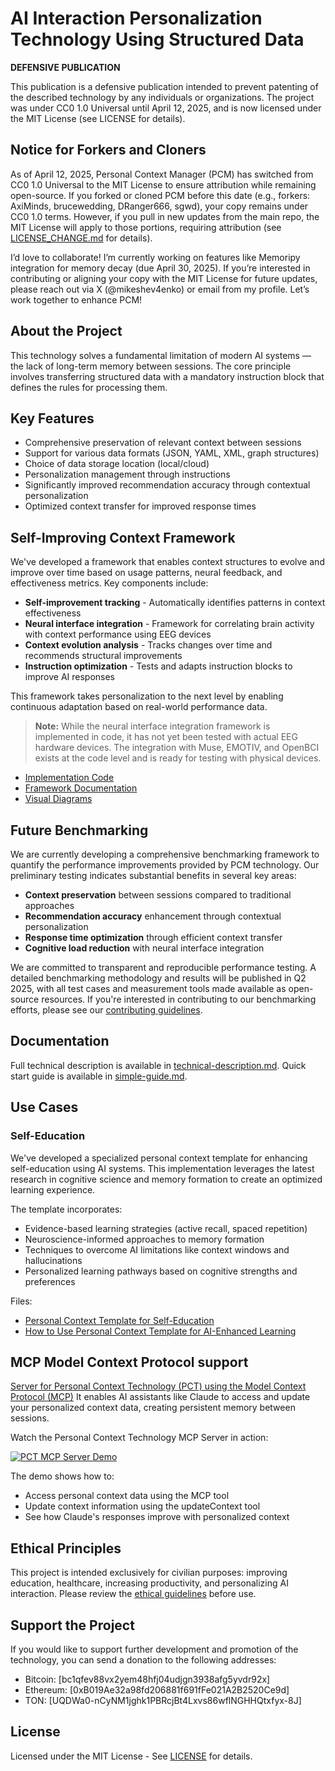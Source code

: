 # AI Interaction Personalization Technology Using Structured Data

**DEFENSIVE PUBLICATION**

This publication is a defensive publication intended to prevent patenting of the described technology by any individuals or organizations. The project was under CC0 1.0 Universal until April 12, 2025, and is now licensed under the MIT License (see LICENSE for details).

## Notice for Forkers and Cloners

As of April 12, 2025, Personal Context Manager (PCM) has switched from CC0 1.0 Universal to the MIT License to ensure attribution while remaining open-source. If you forked or cloned PCM before this date (e.g., forkers: AxiMinds, brucewedding, DRanger666, sgwd), your copy remains under CC0 1.0 terms. However, if you pull in new updates from the main repo, the MIT License will apply to those portions, requiring attribution (see [LICENSE_CHANGE.md](https://github.com/mikhashev/personal-context-manager/blob/main/LICENSE_CHANGE.md) for details).

I’d love to collaborate! I’m currently working on features like Memoripy integration for memory decay (due April 30, 2025). If you’re interested in contributing or aligning your copy with the MIT License for future updates, please reach out via X (@mikeshev4enko) or email from my profile. Let’s work together to enhance PCM!

## About the Project

This technology solves a fundamental limitation of modern AI systems — the lack of long-term memory between sessions. The core principle involves transferring structured data with a mandatory instruction block that defines the rules for processing them.

## Key Features

- Comprehensive preservation of relevant context between sessions
- Support for various data formats (JSON, YAML, XML, graph structures)
- Choice of data storage location (local/cloud)
- Personalization management through instructions
- Significantly improved recommendation accuracy through contextual personalization
- Optimized context transfer for improved response times

## Self-Improving Context Framework

We've developed a framework that enables context structures to evolve and improve over time based on usage patterns, neural feedback, and effectiveness metrics. Key components include:

- **Self-improvement tracking** - Automatically identifies patterns in context effectiveness
- **Neural interface integration** - Framework for correlating brain activity with context performance using EEG devices
- **Context evolution analysis** - Tracks changes over time and recommends structural improvements
- **Instruction optimization** - Tests and adapts instruction blocks to improve AI responses

This framework takes personalization to the next level by enabling continuous adaptation based on real-world performance data.

> **Note:** While the neural interface integration framework is implemented in code, it has not yet been tested with actual EEG hardware devices. The integration with Muse, EMOTIV, and OpenBCI exists at the code level and is ready for testing with physical devices.

- [Implementation Code](self-improvement/README.md)
- [Framework Documentation](docs/self-improvement-framework.md)
- [Visual Diagrams](docs/self-improvement-diagrams.md)

## Future Benchmarking

We are currently developing a comprehensive benchmarking framework to quantify the performance improvements provided by PCM technology. Our preliminary testing indicates substantial benefits in several key areas:

- **Context preservation** between sessions compared to traditional approaches
- **Recommendation accuracy** enhancement through contextual personalization
- **Response time optimization** through efficient context transfer
- **Cognitive load reduction** with neural interface integration

We are committed to transparent and reproducible performance testing. A detailed benchmarking methodology and results will be published in Q2 2025, with all test cases and measurement tools made available as open-source resources. If you're interested in contributing to our benchmarking efforts, please see our [contributing guidelines](CONTRIBUTING.md).

## Documentation

Full technical description is available in [technical-description.md](docs/technical-description.md).
Quick start guide is available in [simple-guide.md](docs/simple-guide.md).

## Use Cases

### Self-Education

We've developed a specialized personal context template for enhancing self-education using AI systems. This implementation leverages the latest research in cognitive science and memory formation to create an optimized learning experience.

The template incorporates:
- Evidence-based learning strategies (active recall, spaced repetition)
- Neuroscience-informed approaches to memory formation
- Techniques to overcome AI limitations like context windows and hallucinations
- Personalized learning pathways based on cognitive strengths and preferences

Files:
- [Personal Context Template for Self-Education](use-cases/self-education/personal_context_self_education_template.json)
- [How to Use Personal Context Template for AI-Enhanced Learning](use-cases/self-education/README.md)

## MCP Model Context Protocol support

[Server for Personal Context Technology (PCT) using the Model Context Protocol (MCP)](https://github.com/mikhashev/pct-mcp-server)
It enables AI assistants like Claude to access and update your personalized context data, creating persistent memory between sessions.

Watch the Personal Context Technology MCP Server in action:

[![PCT MCP Server Demo](https://img.youtube.com/vi/qzCC5EKUkbc/0.jpg)](https://youtu.be/qzCC5EKUkbc?si=4ppw8s3wj2cuanB8)

The demo shows how to:
- Access personal context data using the MCP tool
- Update context information using the updateContext tool
- See how Claude's responses improve with personalized context

## Ethical Principles

This project is intended exclusively for civilian purposes: improving education, healthcare, increasing productivity, and personalizing AI interaction. Please review the [ethical guidelines](ETHICAL_GUIDELINES.md) before use.

## Support the Project

If you would like to support further development and promotion of the technology, you can send a donation to the following addresses:

- Bitcoin: [bc1qfev88vx2yem48hfj04udjgn3938afg5yvdr92x]
- Ethereum: [0xB019Ae32a98fd206881f691fFe021A2B2520Ce9d]
- TON: [UQDWa0-nCyNM1jghk1PBRcjBt4Lxvs86wflNGHHQtxfyx-8J]

## License

Licensed under the MIT License - See [LICENSE](LICENSE) for details.